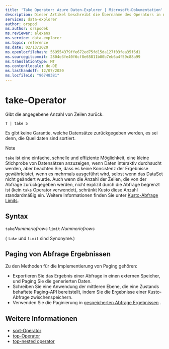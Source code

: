 ```yaml
---
title: 'Take Operator: Azure Daten-Explorer | Microsoft-Dokumentation'
description: Dieser Artikel beschreibt die Übernahme des Operators in Azure Daten-Explorer.
services: data-explorer
author: orspod
ms.author: orspodek
ms.reviewer: alexans
ms.service: data-explorer
ms.topic: reference
ms.date: 02/13/2020
ms.openlocfilehash: 569554379ffe672ed75fd15da127f03fea35f6d1
ms.sourcegitcommit: 2804e3fe40f6cf8e65811b00b7eb6a4f59c88a99
ms.translationtype: MT
ms.contentlocale: de-DE
ms.lasthandoff: 12/07/2020
ms.locfileid: "96748381"
---
```

# <a name="take-operator"></a>take-Operator

Gibt die angegebene Anzahl von Zeilen zurück.

```kusto
T | take 5
```

Es gibt keine Garantie, welche Datensätze zurückgegeben werden, es sei denn, die Quelldaten sind sortiert.

> [!NOTE]
> `take` ist eine einfache, schnelle und effiziente Möglichkeit, eine kleine Stichprobe von Datensätzen anzuzeigen, wenn Daten interaktiv durchsucht werden, aber beachten Sie, dass es keine Konsistenz der Ergebnisse gewährleistet, wenn es mehrmals ausgeführt wird, selbst wenn das DataSet nicht geändert wurde.
> Auch wenn die Anzahl der Zeilen, die von der Abfrage zurückgegeben werden, nicht explizit durch die Abfrage begrenzt ist (kein `take` Operator verwendet), schränkt Kusto diese Anzahl standardmäßig ein. Weitere Informationen finden Sie unter [Kusto-Abfrage Limits](../concepts/querylimits.md).

## <a name="syntax"></a>Syntax

`take`*Nummeriofrows* 
 `limit` *Nummeriofrows*

( `take` und `limit` sind Synonyme.)

## <a name="paging-of-query-results"></a>Paging von Abfrage Ergebnissen

Zu den Methoden für die Implementierung von Paging gehören:

* Exportieren Sie das Ergebnis einer Abfrage in einen externen Speicher, und Paging Sie die generierten Daten.
* Schreiben Sie eine Anwendung der mittleren Ebene, die eine Zustands behaftete Paging-API bereitstellt, indem Sie die Ergebnisse einer Kusto-Abfrage zwischenspeichern.
* Verwenden Sie die Paginierung in [gespeicherten Abfrage Ergebnissen](../management/stored-query-results.md#pagination) .


## <a name="see-also"></a>Weitere Informationen

* [sort-Operator](sortoperator.md)
* [top-Operator](topoperator.md)
* [top-nested operator](topnestedoperator.md)
